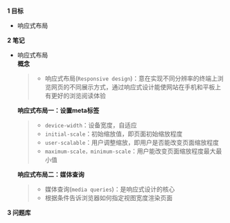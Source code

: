 **1 目标**
* 响应式布局

**2 笔记**
* 响应式布局  
    **概念**
    > * 响应式布局(`Responsive design`)：意在实现不同分辨率的终端上浏览网页的不同展示方式，通过响应式设计能使网站在手机和平板上有更好的浏览阅读体验  

    **响应式布局一：设置meta标签**
    > * `device-width`：设备宽度，自适应  
    > * `initial-scale`：初始缩放值，即页面初始缩放程度  
    > * `user-scalable`：用户调整缩放，即用户是否能改变页面缩放程度  
    > * `maximum-scale，minimum-scale`：用户能改变页面缩放程度最大最小值  

    **响应式布局二：媒体查询**
    > * 媒体查询(`media queries`)：是响应式设计的核心  
    > * 根据条件告诉浏览器如何指定视图宽度渲染页面  

**3 问题库**
